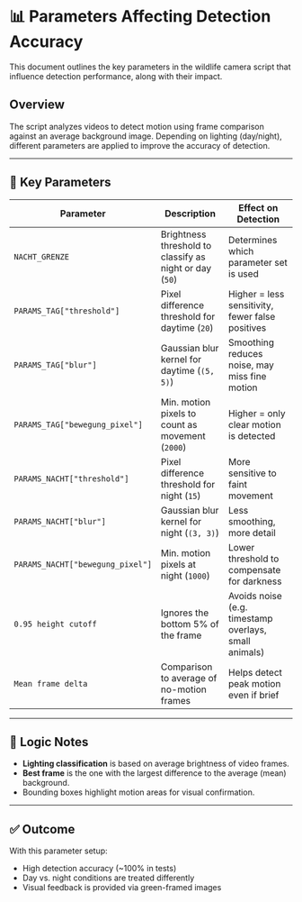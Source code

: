 # 📊 Parameters Affecting Detection Accuracy

This document outlines the key parameters in the wildlife camera script that influence detection performance, along with their impact.

## Overview

The script analyzes videos to detect motion using frame comparison against an average background image. Depending on lighting (day/night), different parameters are applied to improve the accuracy of detection.

---

## 📌 Key Parameters

| Parameter             | Description                                                            | Effect on Detection                              |
|-----------------------|------------------------------------------------------------------------|--------------------------------------------------|
| `NACHT_GRENZE`        | Brightness threshold to classify as night or day (`50`)                | Determines which parameter set is used           |
| `PARAMS_TAG["threshold"]`  | Pixel difference threshold for daytime (`20`)                  | Higher = less sensitivity, fewer false positives |
| `PARAMS_TAG["blur"]`       | Gaussian blur kernel for daytime (`(5, 5)`)                  | Smoothing reduces noise, may miss fine motion    |
| `PARAMS_TAG["bewegung_pixel"]` | Min. motion pixels to count as movement (`2000`)        | Higher = only clear motion is detected           |
| `PARAMS_NACHT["threshold"]`   | Pixel difference threshold for night (`15`)              | More sensitive to faint movement                 |
| `PARAMS_NACHT["blur"]`        | Gaussian blur kernel for night (`(3, 3)`)                | Less smoothing, more detail                      |
| `PARAMS_NACHT["bewegung_pixel"]` | Min. motion pixels at night (`1000`)                | Lower threshold to compensate for darkness       |
| `0.95 height cutoff`   | Ignores the bottom 5% of the frame                                   | Avoids noise (e.g. timestamp overlays, small animals) |
| `Mean frame delta`     | Comparison to average of no-motion frames                            | Helps detect peak motion even if brief           |

---

## 🧠 Logic Notes

- **Lighting classification** is based on average brightness of video frames.
- **Best frame** is the one with the largest difference to the average (mean) background.
- Bounding boxes highlight motion areas for visual confirmation.

---

## ✅ Outcome

With this parameter setup:
- High detection accuracy (~100% in tests)
- Day vs. night conditions are treated differently
- Visual feedback is provided via green-framed images

